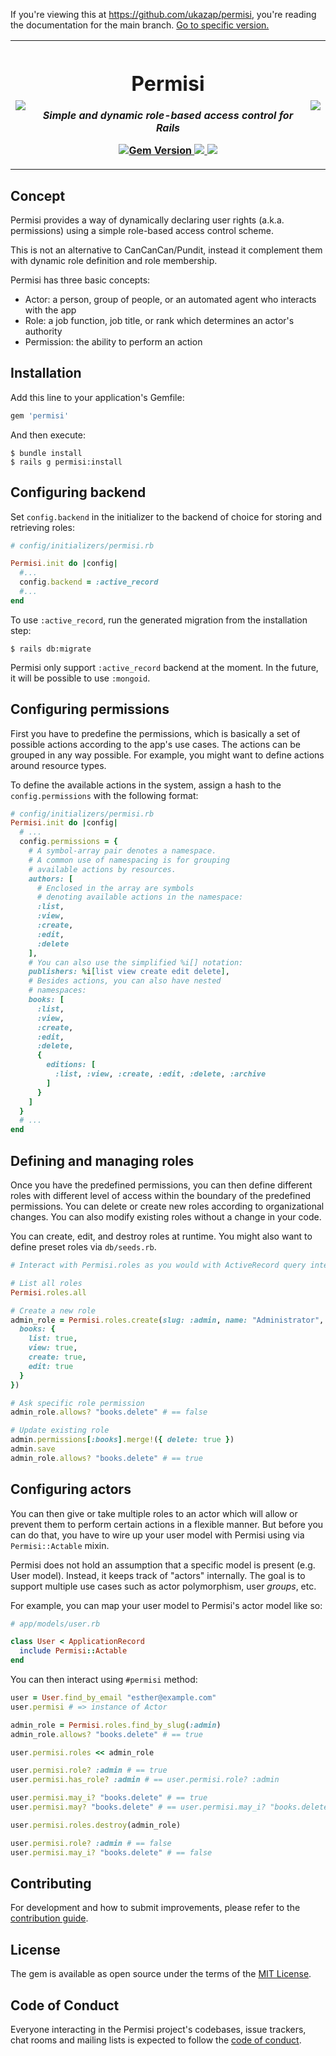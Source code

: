 If you're viewing this at https://github.com/ukazap/permisi, you're reading the documentation for the main branch. [Go to specific version.](https://github.com/ukazap/permisi/tags)

<table>
  <tr>
    <th>
      <a href="https://commons.wikimedia.org/wiki/File:Female_Chinese_Lion_Statue.jpg">
        <img src="https://upload.wikimedia.org/wikipedia/commons/thumb/1/17/Female_Chinese_Lion_Statue.jpg/102px-Female_Chinese_Lion_Statue.jpg">
      </a>
    </th>
    <th>
      <h1>Permisi</h1>
      <p><em>Simple and dynamic role-based access control for Rails</em></p>
      <p>
        <a href="https://badge.fury.io/rb/permisi">
          <img src="https://badge.fury.io/rb/permisi.svg" alt="Gem Version">
        </a>
        <a href="https://codeclimate.com/github/ukazap/permisi/maintainability">
          <img src="https://api.codeclimate.com/v1/badges/0b1238302f2012b20740/maintainability" />
        </a>
        <a href="https://codecov.io/gh/ukazap/permisi">
          <img src="https://codecov.io/gh/ukazap/permisi/branch/main/graph/badge.svg?token=9YRMVFCDA8"/>
        </a>
      </p>
    </th>
    <th>
      <a href="https://commons.wikimedia.org/wiki/File:Male_Chinese_Lion_Statue.jpg">
        <img src="https://upload.wikimedia.org/wikipedia/commons/thumb/1/14/Male_Chinese_Lion_Statue.jpg/98px-Male_Chinese_Lion_Statue.jpg">
      </a>
    </th>
  </tr>
</table>

## Concept

Permisi provides a way of dynamically declaring user rights (a.k.a. permissions) using a simple role-based access control scheme.

This is not an alternative to CanCanCan/Pundit, instead it complement them with dynamic role definition and role membership.

Permisi has three basic concepts:

- Actor: a person, group of people, or an automated agent who interacts with the app
- Role: a job function, job title, or rank which determines an actor's authority
- Permission: the ability to perform an action

## Installation

Add this line to your application's Gemfile:

```ruby
gem 'permisi'
```

And then execute:

    $ bundle install
    $ rails g permisi:install

## Configuring backend

Set `config.backend` in the initializer to the backend of choice for storing and retrieving roles:

```ruby
# config/initializers/permisi.rb

Permisi.init do |config|
  #...
  config.backend = :active_record
  #...
end
```

To use `:active_record`, run the generated migration from the installation step:

    $ rails db:migrate

Permisi only support `:active_record` backend at the moment. In the future, it will be possible to use `:mongoid`.

## Configuring permissions

First you have to predefine the permissions, which is basically a set of possible actions according to the app's use cases. The actions can be grouped in any way possible. For example, you might want to define actions around resource types.

To define the available actions in the system, assign a hash to the `config.permissions` with the following format:

```ruby
# config/initializers/permisi.rb
Permisi.init do |config|
  # ...
  config.permissions = {
    # A symbol-array pair denotes a namespace.
    # A common use of namespacing is for grouping
    # available actions by resources.
    authors: [
      # Enclosed in the array are symbols
      # denoting available actions in the namespace:
      :list,
      :view,
      :create,
      :edit,
      :delete
    ],
    # You can also use the simplified %i[] notation:
    publishers: %i[list view create edit delete],
    # Besides actions, you can also have nested
    # namespaces:
    books: [
      :list,
      :view,
      :create,
      :edit,
      :delete,
      {
        editions: [
          :list, :view, :create, :edit, :delete, :archive
        ]
      }
    ]
  }
  # ...
end
```

## Defining and managing roles

Once you have the predefined permissions, you can then define different roles with different level of access within the boundary of the predefined permissions. You can delete or create new roles according to organizational changes. You can also modify existing roles without a change in your code.

You can create, edit, and destroy roles at runtime. You might also want to define preset roles via `db/seeds.rb`.

```ruby
# Interact with Permisi.roles as you would with ActiveRecord query interfaces:

# List all roles
Permisi.roles.all

# Create a new role
admin_role = Permisi.roles.create(slug: :admin, name: "Administrator", permissions: {
  books: {
    list: true,
    view: true,
    create: true,
    edit: true
  }
})

# Ask specific role permission
admin_role.allows? "books.delete" # == false

# Update existing role
admin.permissions[:books].merge!({ delete: true })
admin.save
admin_role.allows? "books.delete" # == true
```

## Configuring actors

You can then give or take multiple roles to an actor which will allow or prevent them to perform certain actions in a flexible manner. But before you can do that, you have to wire up your user model with Permisi using via `Permisi::Actable` mixin.

Permisi does not hold an assumption that a specific model is present (e.g. User model). Instead, it keeps track of "actors" internally. The goal is to support multiple use cases such as actor polymorphism, user _groups_, etc.

For example, you can map your user model to Permisi's actor model like so:

```ruby
# app/models/user.rb

class User < ApplicationRecord
  include Permisi::Actable
end
```

You can then interact using `#permisi` method:

```ruby
user = User.find_by_email "esther@example.com"
user.permisi # => instance of Actor

admin_role = Permisi.roles.find_by_slug(:admin)
admin_role.allows? "books.delete" # == true

user.permisi.roles << admin_role

user.permisi.role? :admin # == true
user.permisi.has_role? :admin # == user.permisi.role? :admin

user.permisi.may_i? "books.delete" # == true
user.permisi.may? "books.delete" # == user.permisi.may_i? "books.delete"

user.permisi.roles.destroy(admin_role)

user.permisi.role? :admin # == false
user.permisi.may_i? "books.delete" # == false
```

## Contributing

For development and how to submit improvements, please refer to the [contribution guide](https://github.com/ukazap/permisi/blob/main/CONTRIBUTING.md).

## License

The gem is available as open source under the terms of the [MIT License](https://opensource.org/licenses/MIT).

## Code of Conduct

Everyone interacting in the Permisi project's codebases, issue trackers, chat rooms and mailing lists is expected to follow the [code of conduct](https://github.com/ukazap/permisi/blob/main/CODE_OF_CONDUCT.md).
